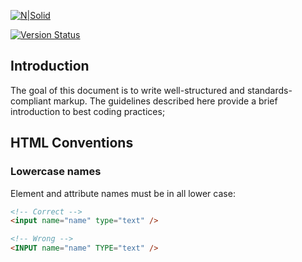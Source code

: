 
[![N|Solid](https://storage.pardot.com/123182/71392/happyfox_logo.svg)](https://nodesource.com/products/nsolid)

[![Version Status](https://travis-ci.org/joemccann/dillinger.svg?branch=master)](https://travis-ci.org/joemccann/dillinger)

## Introduction
The goal of this document is to write well-structured and standards-compliant markup. The guidelines described here provide a brief introduction to best coding practices;


## HTML Conventions

### Lowercase names
Element and attribute names must be in all lower case:


```html
<!-- Correct -->
<input name="name" type="text" />

<!-- Wrong -->
<INPUT name="name" TYPE="text" />
```
